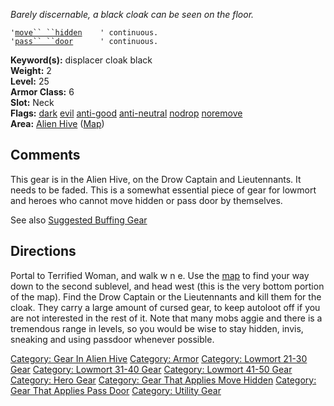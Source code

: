 <i>Barely discernable, a black cloak can be seen on the floor.</i>

`'`[`move`` ``hidden`](Move_Hidden.md "wikilink")`    ' continuous.`  
`'`[`pass`` ``door`](Pass_Door.md "wikilink")`      ' continuous.`

<b>Keyword(s):</b> displacer cloak black  
<b>Weight:</b> 2  
<b>Level:</b> 25  
<b>Armor Class:</b> 6  
<b>Slot:</b> Neck  
<b>Flags:</b> [dark](Dark_Flag.md "wikilink")
[evil](Evil_Flag.md "wikilink")
[anti-good](Anti-Good_Flag.md "wikilink")
[anti-neutral](Anti-Neutral_Flag.md "wikilink")
[nodrop](NoDrop_Flag.md "wikilink")
[noremove](NoRemove_Flag.md "wikilink")  
<b>Area:</b> [Alien Hive](:Category:_Alien_Hive.md "wikilink")
([Map](Alien_Hive_Map.md "wikilink"))  

## Comments

This gear is in the Alien Hive, on the Drow Captain and Lieutennants. It
needs to be faded. This is a somewhat essential piece of gear for
lowmort and heroes who cannot move hidden or pass door by themselves.

See also [Suggested Buffing
Gear](Suggested_Spellcasting_Gear#Suggested_Buffing_Gear.md "wikilink")

## Directions

Portal to Terrified Woman, and walk w n e. Use the
[map](Alien_Hive_Map.md "wikilink") to find your way down to the second
sublevel, and head west (this is the very bottom portion of the map).
Find the Drow Captain or the Lieutennants and kill them for the cloak.
They carry a large amount of cursed gear, to keep autoloot off if you
are not interested in the rest of it. Note that many mobs aggie and
there is a tremendous range in levels, so you would be wise to stay
hidden, invis, sneaking and using passdoor whenever possible.

[Category: Gear In Alien Hive](Category:_Gear_In_Alien_Hive "wikilink")
[Category: Armor](Category:_Armor "wikilink") [Category: Lowmort 21-30
Gear](Category:_Lowmort_21-30_Gear "wikilink") [Category: Lowmort 31-40
Gear](Category:_Lowmort_31-40_Gear "wikilink") [Category: Lowmort 41-50
Gear](Category:_Lowmort_41-50_Gear "wikilink") [Category: Hero
Gear](Category:_Hero_Gear "wikilink") [Category: Gear That Applies Move
Hidden](Category:_Gear_That_Applies_Move_Hidden "wikilink") [Category:
Gear That Applies Pass
Door](Category:_Gear_That_Applies_Pass_Door "wikilink") [Category:
Utility Gear](Category:_Utility_Gear "wikilink")
